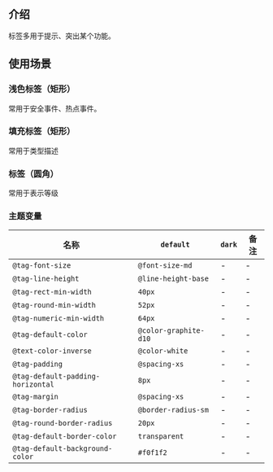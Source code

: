 ## 介绍

标签多用于提示、突出某个功能。

## 使用场景

### 浅色标签（矩形）

常用于安全事件、热点事件。

### 填充标签（矩形）

常用于类型描述

### 标签（圆角）

常用于表示等级

### 主题变量

| 名称 | `default` | `dark` | 备注 |
| --- | --- | --- | --- |
| `@tag-font-size` | `@font-size-md` | - | - |
| `@tag-line-height` | `@line-height-base` | - | - |
| `@tag-rect-min-width` | `40px` | - | - |
| `@tag-round-min-width` | `52px` | - | - |
| `@tag-numeric-min-width` | `64px` | - | - |
| `@tag-default-color` | `@color-graphite-d10` | - | - |
| `@text-color-inverse` | `@color-white` | - | - |
| `@tag-padding` | `@spacing-xs` | - | - |
| `@tag-default-padding-horizontal` | `8px` | - | - |
| `@tag-margin` | `@spacing-xs` | - | - |
| `@tag-border-radius` | `@border-radius-sm` | - | - |
| `@tag-round-border-radius` | `20px` | - | - |
| `@tag-default-border-color` | `transparent` | - | - |
| `@tag-default-background-color` | `#f0f1f2` | - | - |
